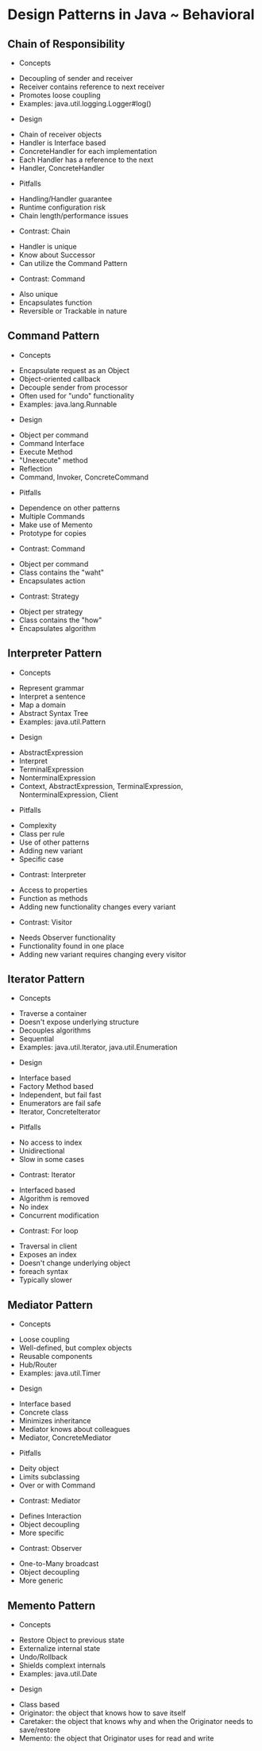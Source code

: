Design Patterns in Java ~ Behavioral
====================================
Chain of Responsibility
-----------------------
 * Concepts
  - Decoupling of sender and receiver
  - Receiver contains reference to next receiver
  - Promotes loose coupling
  - Examples: java.util.logging.Logger#log()
 * Design
  - Chain of receiver objects
  - Handler is Interface based
  - ConcreteHandler for each implementation
  - Each Handler has a reference to the next
  - Handler, ConcreteHandler
 * Pitfalls
  - Handling/Handler guarantee
  - Runtime configuration risk
  - Chain length/performance issues
 * Contrast: Chain
  - Handler is unique
  - Know about Successor
  - Can utilize the Command Pattern
 * Contrast: Command
  - Also unique
  - Encapsulates function
  - Reversible or Trackable in nature

Command Pattern
---------------
 * Concepts
  - Encapsulate request as an Object
  - Object-oriented callback
  - Decouple sender from processor
  - Often used for "undo" functionality
  - Examples: java.lang.Runnable
 * Design
  - Object per command
  - Command Interface
  - Execute Method
  - "Unexecute" method
  - Reflection
  - Command, Invoker, ConcreteCommand
 * Pitfalls
  - Dependence on other patterns
  - Multiple Commands
  - Make use of Memento
  - Prototype for copies
 * Contrast: Command
  - Object per command
  - Class contains the "waht"
  - Encapsulates action
 * Contrast: Strategy
  - Object per strategy
  - Class contains the "how"
  - Encapsulates algorithm

Interpreter Pattern
-------------------
 * Concepts
  - Represent grammar
  - Interpret a sentence
  - Map a domain
  - Abstract Syntax Tree
  - Examples: java.util.Pattern
 * Design
  - AbstractExpression
  - Interpret
  - TerminalExpression
  - NonterminalExpression
  - Context, AbstractExpression, TerminalExpression, NonterminalExpression, Client
 * Pitfalls
  - Complexity
  - Class per rule
  - Use of other patterns
  - Adding new variant
  - Specific case
 * Contrast: Interpreter
  - Access to properties
  - Function as methods
  - Adding new functionality changes every variant
 * Contrast: Visitor
  - Needs Observer functionality
  - Functionality found in one place
  - Adding new variant requires changing every visitor

Iterator Pattern
----------------
 * Concepts
  - Traverse a container
  - Doesn't expose underlying structure
  - Decouples algorithms
  - Sequential
  - Examples: java.util.Iterator, java.util.Enumeration
 * Design
  - Interface based
  - Factory Method based
  - Independent, but fail fast
  - Enumerators are fail safe
  - Iterator, ConcreteIterator
 * Pitfalls
  - No access to index
  - Unidirectional
  - Slow in some cases
 * Contrast: Iterator
  - Interfaced based
  - Algorithm is removed
  - No index
  - Concurrent modification
 * Contrast: For loop
  - Traversal in client
  - Exposes an index
  - Doesn't change underlying object
  - foreach syntax
  - Typically slower

Mediator Pattern
----------------
 * Concepts
  - Loose coupling
  - Well-defined, but complex objects
  - Reusable components
  - Hub/Router
  - Examples: java.util.Timer
 * Design
  - Interface based
  - Concrete class
  - Minimizes inheritance
  - Mediator knows about colleagues
  - Mediator, ConcreteMediator
 * Pitfalls
  - Deity object
  - Limits subclassing
  - Over or with Command
 * Contrast: Mediator
  - Defines Interaction
  - Object decoupling
  - More specific
 * Contrast: Observer
  - One-to-Many broadcast
  - Object decoupling
  - More generic

Memento Pattern
---------------
 * Concepts
  - Restore Object to previous state
  - Externalize internal state
  - Undo/Rollback
  - Shields complext internals
  - Examples: java.util.Date
 * Design
  - Class based
  - Originator: the object that knows how to save itself
  - Caretaker: the object that knows why and when the Originator needs to save/restore
  - Memento: the object that Originator uses for read and write 
